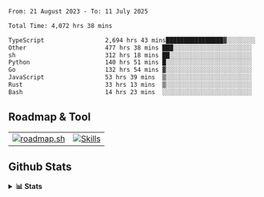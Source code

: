 <!--START_SECTION:waka-->

```txt
From: 21 August 2023 - To: 11 July 2025

Total Time: 4,072 hrs 38 mins

TypeScript                 2,694 hrs 43 mins████████████████▓░░░░░░░░   66.17 %
Other                      477 hrs 38 mins ███░░░░░░░░░░░░░░░░░░░░░░   11.73 %
sh                         312 hrs 18 mins ██░░░░░░░░░░░░░░░░░░░░░░░   07.67 %
Python                     140 hrs 51 mins █░░░░░░░░░░░░░░░░░░░░░░░░   03.46 %
Go                         132 hrs 54 mins ▓░░░░░░░░░░░░░░░░░░░░░░░░   03.26 %
JavaScript                 53 hrs 39 mins  ▒░░░░░░░░░░░░░░░░░░░░░░░░   01.32 %
Rust                       33 hrs 13 mins  ▒░░░░░░░░░░░░░░░░░░░░░░░░   00.82 %
Bash                       14 hrs 23 mins  ░░░░░░░░░░░░░░░░░░░░░░░░░   00.35 %
```

<!--END_SECTION:waka-->

## Roadmap & Tool
<table align="center">
  <tr>
    <td>
      <a href="https://roadmap.sh">
        <img src="https://roadmap.sh/card/tall/6505f3e78dfc79db2fff8e3e?variant=dark" alt="roadmap.sh" />
      </a>
    </td>
    <td>
      <a href="https://github.com/chaninlaw">
        <img src="https://skillicons.dev/icons?i=js,typescript,nodejs,nestjs,react,next,astro,html,css,tailwind,postgres,prisma,docker,git,rust,go&perline=7&theme=dark" alt="Skills" />
      </a>
    </td>
  </tr>
</table>

## Github Stats
<details close>
  <summary><b>📊 Stats</b></summary>
  <div align="center">
    
<picture>
  <source
    srcset="https://github-readme-stats.vercel.app/api?username=chaninlaw&show_icons=true&theme=dark"
    media="(prefers-color-scheme: dark)"
  />
  <source
    srcset="https://github-readme-stats.vercel.app/api?username=chaninlaw&show_icons=true"
    media="(prefers-color-scheme: light), (prefers-color-scheme: no-preference)"
  />
  <img src="https://github-readme-stats.vercel.app/api?username=chaninlaw&show_icons=true" />
</picture>
    
<picture>
  <source
    srcset="https://github-readme-stats.vercel.app/api/top-langs/?username=chaninlaw&layout=donut&theme=dark"
    media="(prefers-color-scheme: dark)"
  />
  <source
    srcset="https://github-readme-stats.vercel.app/api/top-langs/?username=chaninlaw&layout=donut"
    media="(prefers-color-scheme: light), (prefers-color-scheme: no-preference)"
  />
  <img src="https://github-readme-stats.vercel.app/api/top-langs/?username=chaninlaw&layout=donut" />
</picture>
    
  </div>
  
</details>

